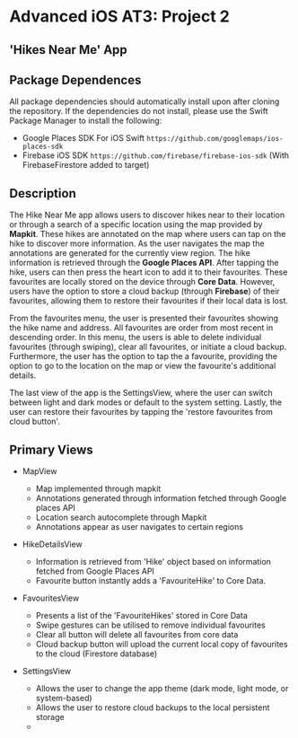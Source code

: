 # Advanced iOS AT3: Project 2 

## 'Hikes Near Me' App

## Package Dependences

All package dependencies should automatically install upon after cloning the repository.
If the dependencies do not install, please use the Swift Package Manager to install the following:

- Google Places SDK For iOS Swift ``` https://github.com/googlemaps/ios-places-sdk ```
- Firebase iOS SDK ``` https://github.com/firebase/firebase-ios-sdk ``` (With FirebaseFirestore added to target)

## Description

The Hike Near Me app allows users to discover hikes near to their location or through a search of a specific location using the map provided by **Mapkit**.
These hikes are annotated on the map where users can tap on the hike to discover more information. As the user navigates the map the annotations are generated for the currently view region. The hike information is retrieved through the **Google Places API**. After tapping the hike, users can then press the heart icon to add it to their favourites. These favourites are locally stored on the device through **Core Data**. However, users have the option to store a cloud backup (through **Firebase**) of their favourites, allowing them to restore their favourites if their local data is lost.

From the favourites menu, the user is presented their favourites showing the hike name and address. All favourites are order from most recent in descending order. In this menu, the users is able to delete individual favourites (through swiping), clear all favourites, or initiate a cloud backup. Furthermore, the user has the option to tap the a favourite, providing the option to go to the location on the map or view the favourite's additional details.

The last view of the app is the SettingsView, where the user can switch between light and dark modes or default to the system setting. Lastly, the user can restore their favourites by tapping the 'restore favourites from cloud button'.

## Primary Views

- MapView
  - Map implemented through mapkit
  - Annotations generated through information fetched through Google places API
  - Location search autocomplete through Mapkit
  - Annotations appear as user navigates to certain regions
 
- HikeDetailsView
  - Information is retrieved from 'Hike' object based on information fetched from Google Places API
  - Favourite button instantly adds a 'FavouriteHike' to Core Data.
 
- FavouritesView
  - Presents a list of the 'FavouriteHikes' stored in Core Data
  - Swipe gestures can be utilised to remove individual favourites
  - Clear all button will delete all favourites from core data
  - Cloud backup button will upload the current local copy of favourites to the cloud (Firestore database)
 
- SettingsView
  -  Allows the user to change the app theme (dark mode, light mode, or system-based)
  -  Allows the user to restore cloud backups to the local persistent storage
  -  
